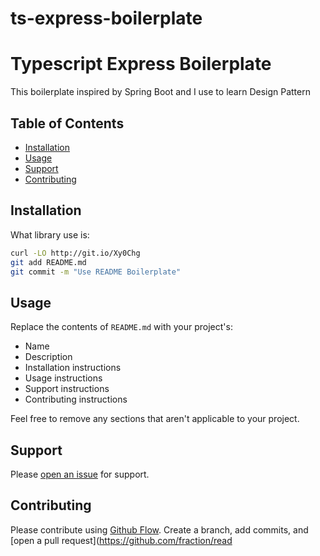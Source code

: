 # ts-express-boilerplate

# Typescript Express Boilerplate

This boilerplate inspired by Spring Boot and I use to learn Design Pattern

## Table of Contents

- [Installation](#installation)
- [Usage](#usage)
- [Support](#support)
- [Contributing](#contributing)

## Installation

What library use is:

```sh
curl -LO http://git.io/Xy0Chg
git add README.md
git commit -m "Use README Boilerplate"
```

## Usage

Replace the contents of `README.md` with your project's:

- Name
- Description
- Installation instructions
- Usage instructions
- Support instructions
- Contributing instructions

Feel free to remove any sections that aren't applicable to your project.

## Support

Please [open an issue](https://github.com/fraction/readme-boilerplate/issues/new) for support.

## Contributing

Please contribute using [Github Flow](https://guides.github.com/introduction/flow/). Create a branch, add commits, and [open a pull request](https://github.com/fraction/read